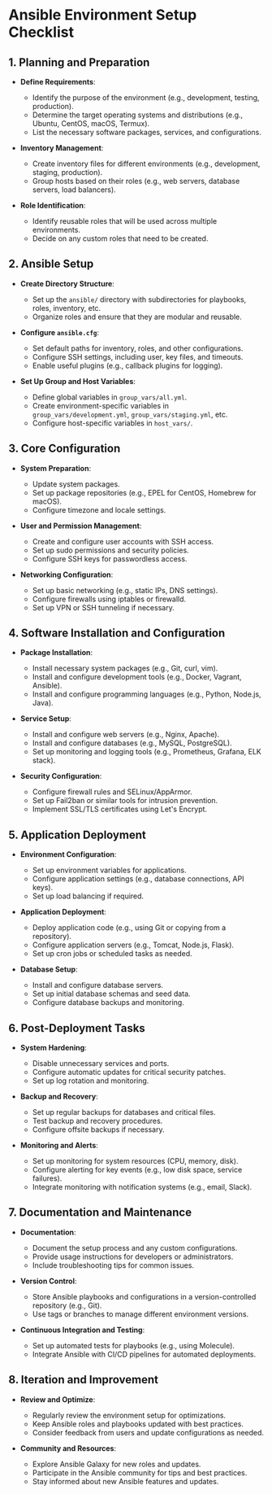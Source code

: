 # Ansible Environment Setup Checklist

## 1. Planning and Preparation
- **Define Requirements**:
  - Identify the purpose of the environment (e.g., development, testing, production).
  - Determine the target operating systems and distributions (e.g., Ubuntu, CentOS, macOS, Termux).
  - List the necessary software packages, services, and configurations.

- **Inventory Management**:
  - Create inventory files for different environments (e.g., development, staging, production).
  - Group hosts based on their roles (e.g., web servers, database servers, load balancers).

- **Role Identification**:
  - Identify reusable roles that will be used across multiple environments.
  - Decide on any custom roles that need to be created.

## 2. Ansible Setup
- **Create Directory Structure**:
  - Set up the `ansible/` directory with subdirectories for playbooks, roles, inventory, etc.
  - Organize roles and ensure that they are modular and reusable.

- **Configure `ansible.cfg`**:
  - Set default paths for inventory, roles, and other configurations.
  - Configure SSH settings, including user, key files, and timeouts.
  - Enable useful plugins (e.g., callback plugins for logging).

- **Set Up Group and Host Variables**:
  - Define global variables in `group_vars/all.yml`.
  - Create environment-specific variables in `group_vars/development.yml`, `group_vars/staging.yml`, etc.
  - Configure host-specific variables in `host_vars/`.

## 3. Core Configuration
- **System Preparation**:
  - Update system packages.
  - Set up package repositories (e.g., EPEL for CentOS, Homebrew for macOS).
  - Configure timezone and locale settings.

- **User and Permission Management**:
  - Create and configure user accounts with SSH access.
  - Set up sudo permissions and security policies.
  - Configure SSH keys for passwordless access.

- **Networking Configuration**:
  - Set up basic networking (e.g., static IPs, DNS settings).
  - Configure firewalls using iptables or firewalld.
  - Set up VPN or SSH tunneling if necessary.

## 4. Software Installation and Configuration
- **Package Installation**:
  - Install necessary system packages (e.g., Git, curl, vim).
  - Install and configure development tools (e.g., Docker, Vagrant, Ansible).
  - Install and configure programming languages (e.g., Python, Node.js, Java).

- **Service Setup**:
  - Install and configure web servers (e.g., Nginx, Apache).
  - Install and configure databases (e.g., MySQL, PostgreSQL).
  - Set up monitoring and logging tools (e.g., Prometheus, Grafana, ELK stack).

- **Security Configuration**:
  - Configure firewall rules and SELinux/AppArmor.
  - Set up Fail2ban or similar tools for intrusion prevention.
  - Implement SSL/TLS certificates using Let's Encrypt.

## 5. Application Deployment
- **Environment Configuration**:
  - Set up environment variables for applications.
  - Configure application settings (e.g., database connections, API keys).
  - Set up load balancing if required.

- **Application Deployment**:
  - Deploy application code (e.g., using Git or copying from a repository).
  - Configure application servers (e.g., Tomcat, Node.js, Flask).
  - Set up cron jobs or scheduled tasks as needed.

- **Database Setup**:
  - Install and configure database servers.
  - Set up initial database schemas and seed data.
  - Configure database backups and monitoring.

## 6. Post-Deployment Tasks
- **System Hardening**:
  - Disable unnecessary services and ports.
  - Configure automatic updates for critical security patches.
  - Set up log rotation and monitoring.

- **Backup and Recovery**:
  - Set up regular backups for databases and critical files.
  - Test backup and recovery procedures.
  - Configure offsite backups if necessary.

- **Monitoring and Alerts**:
  - Set up monitoring for system resources (CPU, memory, disk).
  - Configure alerting for key events (e.g., low disk space, service failures).
  - Integrate monitoring with notification systems (e.g., email, Slack).

## 7. Documentation and Maintenance
- **Documentation**:
  - Document the setup process and any custom configurations.
  - Provide usage instructions for developers or administrators.
  - Include troubleshooting tips for common issues.

- **Version Control**:
  - Store Ansible playbooks and configurations in a version-controlled repository (e.g., Git).
  - Use tags or branches to manage different environment versions.

- **Continuous Integration and Testing**:
  - Set up automated tests for playbooks (e.g., using Molecule).
  - Integrate Ansible with CI/CD pipelines for automated deployments.

## 8. Iteration and Improvement
- **Review and Optimize**:
  - Regularly review the environment setup for optimizations.
  - Keep Ansible roles and playbooks updated with best practices.
  - Consider feedback from users and update configurations as needed.

- **Community and Resources**:
  - Explore Ansible Galaxy for new roles and updates.
  - Participate in the Ansible community for tips and best practices.
  - Stay informed about new Ansible features and updates.